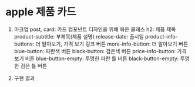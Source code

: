 # apple 제품 카드

1. 마크업
post, card: 카드 컴포넌트 디자인을 위해 묶은 클래스
h2: 제품 제목
product-subtitle: 부제목(제품 설명)
release-date: 출시일
product-info-buttons: 더 알아보기, 가격 보기 링크 버튼
 more-info-button: 더 알아보기 버튼
  blue-button: 파란색 버튼
  black-button: 검은색 버튼
 price-info-button: 가격 보기 버튼
   blue-button-empty: 투명한 파란 틀 버튼
   black-button-empty: 투명한 검은 틀 버튼



2. 구현 결과